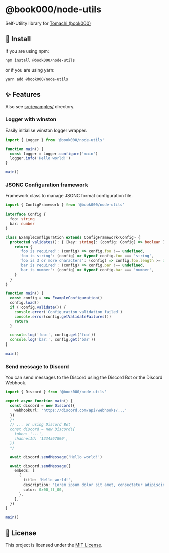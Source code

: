 # @book000/node-utils

Self-Utility library for [Tomachi (book000)](https://github.com/book000)

## 🚀 Install

If you are using npm:

```shell
npm install @book000/node-utils
```

or if you are using yarn:

```shell
yarn add @book000/node-utils
```

## ✨ Features

Also see [src/examples/](src/examples/) directory.

### Logger with winston

Easily initialise winston logger wrapper.

```typescript
import { Logger } from '@book000/node-utils'

function main() {
  const logger = Logger.configure('main')
  logger.info('Hello world!')
}

main()
```

### JSONC Configuration framework

Framework class to manage JSONC format configuration file.

```typescript
import { ConfigFramework } from '@book000/node-utils'

interface Config {
  foo: string
  bar: number
}

class ExampleConfiguration extends ConfigFramework<Config> {
  protected validates(): { [key: string]: (config: Config) => boolean } {
    return {
      'foo is required': (config) => config.foo !== undefined,
      'foo is string': (config) => typeof config.foo === 'string',
      'foo is 3 or more characters': (config) => config.foo.length >= 3,
      'bar is required': (config) => config.bar !== undefined,
      'bar is number': (config) => typeof config.bar === 'number',
    }
  }
}

function main() {
  const config = new ExampleConfiguration()
  config.load()
  if (!config.validate()) {
    console.error('Configuration validation failed')
    console.error(config.getValidateFailures())
    return
  }

  console.log('foo:', config.get('foo'))
  console.log('bar:', config.get('bar'))
}

main()
```

### Send message to Discord

You can send messages to the Discord using the Discord Bot or the Discord Webhook.

```typescript
import { Discord } from '@book000/node-utils'

export async function main() {
  const discord = new Discord({
    webhookUrl: 'https://discord.com/api/webhooks/...'
  })
  /*
  // ... or using Discord Bot
  const discord = new Discord({
    token: '...',
    channelId: '1234567890',
  })
  */

  await discord.sendMessage('Hello world!')

  await discord.sendMessage({
    embeds: [
      {
        title: 'Hello world!',
        description: 'Lorem ipsum dolor sit amet, consectetur adipiscing elit, sed do eiusmod tempor incididunt ut labore et dolore magna aliqua. Ut enim ad minim veniam, quis nostrud exercitation ullamco laboris nisi ut aliquip ex ea commodo consequat. Duis aute irure dolor in reprehenderit in voluptate velit esse cillum dolore eu fugiat nulla pariatur. Excepteur sint occaecat cupidatat non proident, sunt in culpa qui officia deserunt mollit anim id est laborum.',
        color: 0x00_ff_00,
      },
    ],
  })
}

main()
```

## 📑 License

This project is licensed under the [MIT License](https://github.com/book000/node-utils/blob/master/LICENSE).
